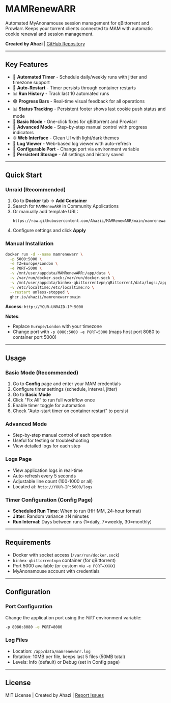 # MAMRenewARR

Automated MyAnonamouse session management for qBittorrent and Prowlarr. Keeps your torrent clients connected to MAM with automatic cookie renewal and session management.

**Created by Ahazi** | [GitHub Repository](https://github.com/Ahazii/MAMRenewARR)

---

## Key Features

- 🤖 **Automated Timer** - Schedule daily/weekly runs with jitter and timezone support
- 🔄 **Auto-Restart** - Timer persists through container restarts
- 📊 **Run History** - Track last 10 automated runs
- 🟢 **Progress Bars** - Real-time visual feedback for all operations
- 📊 **Status Tracking** - Persistent footer shows last cookie push status and mode
- 🎯 **Basic Mode** - One-click fixes for qBittorrent and Prowlarr
- 🔧 **Advanced Mode** - Step-by-step manual control with progress indicators
- 🌐 **Web Interface** - Clean UI with light/dark themes
- 📝 **Log Viewer** - Web-based log viewer with auto-refresh
- 🔧 **Configurable Port** - Change port via environment variable
- 💾 **Persistent Storage** - All settings and history saved

---

## Quick Start

### Unraid (Recommended)

1. Go to **Docker** tab → **Add Container**
2. Search for `MAMRenewARR` in Community Applications
3. Or manually add template URL:
   ```
   https://raw.githubusercontent.com/Ahazii/MAMRenewARR/main/mamrenewarr.xml
   ```
4. Configure settings and click **Apply**

### Manual Installation

```bash
docker run -d --name mamrenewarr \
  -p 5000:5000 \
  -e TZ=Europe/London \
  -e PORT=5000 \
  -v /mnt/user/appdata/MAMRenewARR:/app/data \
  -v /var/run/docker.sock:/var/run/docker.sock \
  -v /mnt/user/appdata/binhex-qbittorrentvpn/qBittorrent/data/logs:/app/shared/qbittorrent-logs:ro \
  -v /etc/localtime:/etc/localtime:ro \
  --restart unless-stopped \
  ghcr.io/ahazii/mamrenewarr:main
```

**Access**: `http://YOUR-UNRAID-IP:5000`

**Notes**: 
- Replace `Europe/London` with your timezone
- Change port with `-p 8080:5000 -e PORT=5000` (maps host port 8080 to container port 5000)

---

## Usage

### Basic Mode (Recommended)
1. Go to **Config** page and enter your MAM credentials
2. Configure timer settings (schedule, interval, jitter)
3. Go to **Basic Mode**
4. Click "Fix All" to run full workflow once
5. Enable timer toggle for automation
6. Check "Auto-start timer on container restart" to persist

### Advanced Mode
- Step-by-step manual control of each operation
- Useful for testing or troubleshooting
- View detailed logs for each step

### Logs Page
- View application logs in real-time
- Auto-refresh every 5 seconds
- Adjustable line count (100-1000 or all)
- Located at: `http://YOUR-IP:5000/logs`

### Timer Configuration (Config Page)
- **Scheduled Run Time**: When to run (HH:MM, 24-hour format)
- **Jitter**: Random variance ±N minutes
- **Run Interval**: Days between runs (1=daily, 7=weekly, 30=monthly)

---

## Requirements

- Docker with socket access (`/var/run/docker.sock`)
- `binhex-qbittorrentvpn` container (for qBittorrent)
- Port 5000 available (or custom via `-e PORT=XXXX`)
- MyAnonamouse account with credentials

---

## Configuration

### Port Configuration
Change the application port using the `PORT` environment variable:
```bash
-p 8080:8080 -e PORT=8080
```

### Log Files
- Location: `/app/data/mamrenewarr.log`
- Rotation: 10MB per file, keeps last 5 files (50MB total)
- Levels: Info (default) or Debug (set in Config page)

---

## License

MIT License | Created by Ahazi | [Report Issues](https://github.com/Ahazii/MAMRenewARR/issues)
